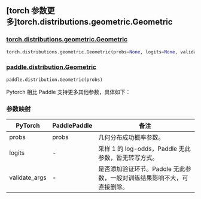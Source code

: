 ## [torch 参数更多]torch.distributions.geometric.Geometric

### [torch.distributions.geometric.Geometric](https://pytorch.org/docs/stable/distributions.html#torch.distributions.geometric.Geometric)

```python
torch.distributions.geometric.Geometric(probs=None, logits=None, validate_args=None)
```

### [paddle.distribution.Geometric](https://www.paddlepaddle.org.cn/documentation/docs/zh/api/paddle/distribution/Geometric_cn.html#geometric)

```python
paddle.distribution.Geometric(probs)
```

Pytorch 相比 Paddle 支持更多其他参数，具体如下：

### 参数映射

| PyTorch       | PaddlePaddle | 备注                                                                    |
| ------------- | ------------ | ----------------------------------------------------------------------- |
| probs         | probs        | 几何分布成功概率参数。                                                  |
| logits        | -            | 采样 1 的 log-odds，Paddle 无此参数，暂无转写方式。  |
| validate_args | -            | 是否添加验证环节。Paddle 无此参数，一般对训练结果影响不大，可直接删除。 |
